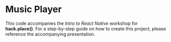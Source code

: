 # Music Player

This code accompanies the _Intro to React Native_ workshop for **hack.place()**. For a step-by-step guide on how to create this project, please reference the accompanying presentation.

